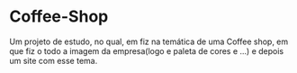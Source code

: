 # Coffee-Shop
 Um projeto de estudo, no qual, em fiz na temática de uma Coffee shop, em que fiz o todo a imagem da empresa(logo e paleta de cores e  ...)  e depois um site com esse tema.
